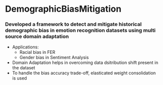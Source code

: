 # DemographicBiasMitigation
### Developed a framework to detect and mitigate historical demographic bias in emotion recognition datasets using multi source domain adaptation

* Applications: 
    * Racial bias in FER
    * Gender bias in Sentiment Analysis
* Domain Adaptation helps in overcoming data dsitribution shift present in the dataset
* To handle the bias accuracy trade-off, elasticated weight consolidation is used

